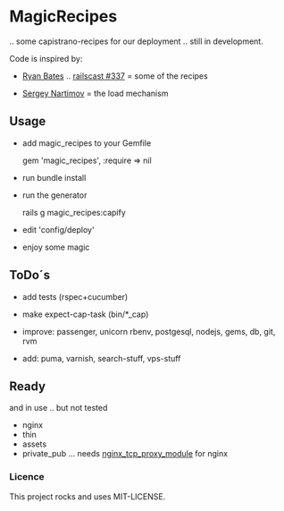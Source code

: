 # MagicRecipes

.. some capistrano-recipes for our deployment .. still in development.

Code is inspired by:

- [Ryan Bates](https://github.com/ryanb) .. [railscast #337](http://railscasts.com/episodes/337-capistrano-recipes) = some of the recipes

- [Sergey Nartimov](https://github.com/lest/capistrano-deploy) = the load mechanism


## Usage

- add magic_recipes to your Gemfile

    gem 'magic_recipes', :require => nil

- run bundle install
- run the generator

    rails g magic_recipes:capify

- edit 'config/deploy'
- enjoy some magic


## ToDo´s

- add tests (rspec+cucumber)
- make expect-cap-task (bin/*_cap)

- improve: passenger, unicorn rbenv, postgesql, nodejs, gems, db, git, rvm
- add: puma, varnish, search-stuff, vps-stuff


## Ready

and in use .. but not tested

- nginx
- thin
- assets
- private_pub ... needs [nginx_tcp_proxy_module](https://github.com/yaoweibin/nginx_tcp_proxy_module) for nginx

### Licence
This project rocks and uses MIT-LICENSE.